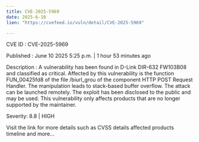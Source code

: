 ```yaml
---
title: CVE-2025-5969
date: 2025-6-10
lien: "https://cvefeed.io/vuln/detail/CVE-2025-5969"

---
```


CVE ID : CVE-2025-5969

Published :  June 10
2025
5:25 p.m. | 1 hour
53 minutes ago

Description : A vulnerability has been found in D-Link DIR-632 FW103B08 and classified as critical. Affected by this vulnerability is the function FUN_00425fd8 of the file /biurl_grou of the component HTTP POST Request Handler. The manipulation leads to stack-based buffer overflow. The attack can be launched remotely. The exploit has been disclosed to the public and may be used. This vulnerability only affects products that are no longer supported by the maintainer.

Severity: 8.8 | HIGH

Visit the link for more details
such as CVSS details
affected products
timeline
and more...
